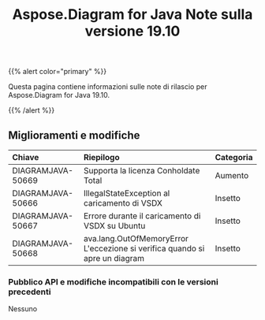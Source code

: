 ﻿---
title: Aspose.Diagram for Java Note sulla versione 19.10
type: docs
weight: 30
url: /it/java/aspose-diagram-for-java-19-10-release-notes/
---
{{% alert color="primary" %}} 

Questa pagina contiene informazioni sulle note di rilascio per Aspose.Diagram for Java 19.10.

{{% /alert %}} 
## **Miglioramenti e modifiche**

|**Chiave**|**Riepilogo**|**Categoria**|
|:- |:- |:- |
|DIAGRAMJAVA-50669|Supporta la licenza Conholdate Total|Aumento|
|DIAGRAMJAVA-50666|IllegalStateException al caricamento di VSDX|Insetto|
|DIAGRAMJAVA-50667|Errore durante il caricamento di VSDX su Ubuntu|Insetto|
|DIAGRAMJAVA-50668|ava.lang.OutOfMemoryError L'eccezione si verifica quando si apre un diagram|Insetto|
### **Pubblico API e modifiche incompatibili con le versioni precedenti**
Nessuno
